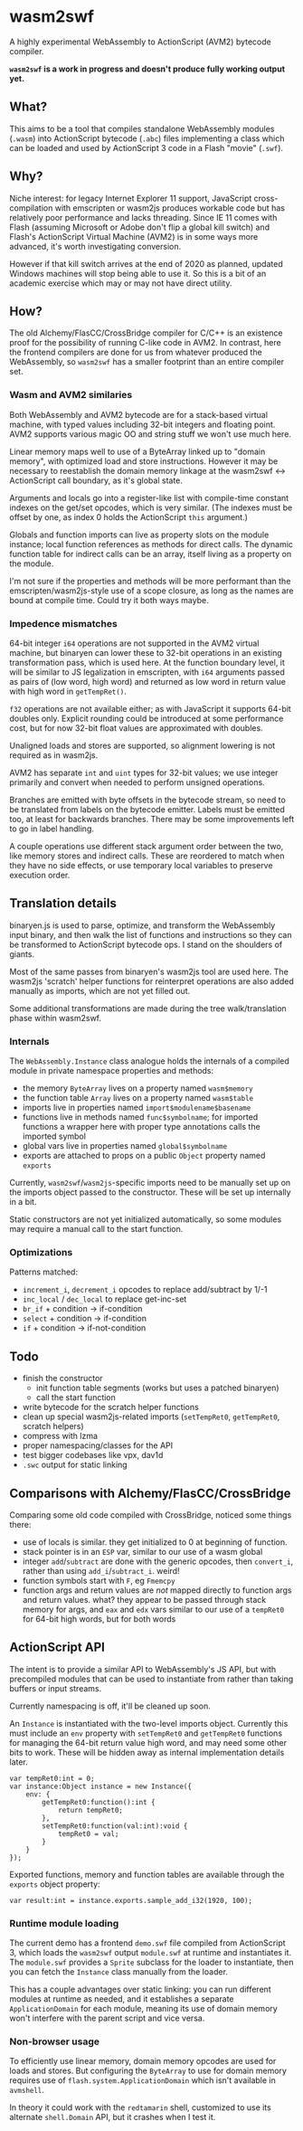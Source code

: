 # wasm2swf

A highly experimental WebAssembly to ActionScript (AVM2) bytecode compiler.

**`wasm2swf` is a work in progress and doesn't produce fully working output yet.**

## What?

This aims to be a tool that compiles standalone WebAssembly modules (`.wasm`) into ActionScript bytecode (`.abc`) files implementing a class which can be loaded and used by ActionScript 3 code in a Flash "movie" (`.swf`).

## Why?

Niche interest: for legacy Internet Explorer 11 support, JavaScript cross-compilation with emscripten or wasm2js produces workable code but has relatively poor performance and lacks threading. Since IE 11 comes with Flash (assuming Microsoft or Adobe don't flip a global kill switch) and Flash's ActionScript Virtual Machine (AVM2) is in some ways more advanced, it's worth investigating conversion.

However if that kill switch arrives at the end of 2020 as planned, updated Windows machines will stop being able to use it. So this is a bit of an academic exercise which may or may not have direct utility.

## How?

The old Alchemy/FlasCC/CrossBridge compiler for C/C++ is an existence proof for the possibility of running C-like code in AVM2. In contrast, here the frontend compilers are done for us from whatever produced the WebAssembly, so `wasm2swf` has a smaller footprint than an entire compiler set.

### Wasm and AVM2 similaries

Both WebAssembly and AVM2 bytecode are for a stack-based virtual machine, with typed values including 32-bit integers and floating point. AVM2 supports various magic OO and string stuff we won't use much here.

Linear memory maps well to use of a ByteArray linked up to "domain memory", with optimized load and store instructions. However it may be necessary to reestablish the domain memory linkage at the wasm2swf <-> ActionScript call boundary, as it's global state.

Arguments and locals go into a register-like list with compile-time constant indexes on the get/set opcodes, which is very similar. (The indexes must be offset by one, as index 0 holds the ActionScript `this` argument.)

Globals and function imports can live as property slots on the module instance; local function references as methods for direct calls. The dynamic function table for indirect calls can be an array, itself living as a property on the module.

I'm not sure if the properties and methods will be more performant than the emscripten/wasm2js-style use of a scope closure, as long as the names are bound at compile time. Could try it both ways maybe.

### Impedence mismatches

64-bit integer `i64` operations are not supported in the AVM2 virtual machine, but binaryen can lower these to 32-bit operations in an existing transformation pass, which is used here. At the function boundary level, it will be similar to JS legalization in emscripten, with `i64` arguments passed as pairs of (low word, high word) and returned as low word in return value with high word in `getTempRet()`.

`f32` operations are not available either; as with JavaScript it supports 64-bit doubles only. Explicit rounding could be introduced at some performance cost, but for now 32-bit float values are approximated with doubles.

Unaligned loads and stores are supported, so alignment lowering is not required as in wasm2js.

AVM2 has separate `int` and `uint` types for 32-bit values; we use integer primarily and convert when needed to perform unsigned operations.

Branches are emitted with byte offsets in the bytecode stream, so need to be translated from labels on the bytecode emitter. Labels must be emitted too, at least for backwards branches. There may be some improvements left to go in label handling.

A couple operations use different stack argument order between the two, like memory stores and indirect calls. These are reordered to match when they have no side effects, or use temporary local variables to preserve execution order.

## Translation details

binaryen.js is used to parse, optimize, and transform the WebAssembly input binary, and then walk the list of functions and instructions so they can be transformed to ActionScript bytecode ops. I stand on the shoulders of giants.

Most of the same passes from binaryen's wasm2js tool are used here. The wasm2js 'scratch' helper functions for reinterpret operations are also added manually as imports, which are not yet filled out.

Some additional transformations are made during the tree walk/translation phase within wasm2swf.

### Internals

The `WebAssembly.Instance` class analogue holds the internals of a compiled module in private namespace properties and methods:
* the memory `ByteArray` lives on a property named `wasm$memory`
* the function table `Array` lives on a property named `wasm$table`
* imports live in properties named `import$modulename$basename`
* functions live in methods named `func$symbolname`; for imported functions a wrapper here with proper type annotations calls the imported symbol
* global vars live in properties named `global$symbolname`
* exports are attached to props on a public `Object` property named `exports`

Currently, `wasm2swf`/`wasm2js`-specific imports need to be manually set up on the imports object passed to the constructor. These will be set up internally in a bit.

Static constructors are not yet initialized automatically, so some modules may require a manual call to the start function.

### Optimizations

Patterns matched:
* `increment_i`, `decrement_i` opcodes to replace add/subtract by 1/-1
* `inc_local` / `dec_local` to replace get-inc-set
* `br_if` + condition -> if-condition
* `select` + condition -> if-condition
* `if` + condition -> if-not-condition

## Todo

* finish the constructor
    * init function table segments (works but uses a patched binaryen)
    * call the start function
* write bytecode for the scratch helper functions
* clean up special wasm2js-related imports (`setTempRet0`, `getTempRet0`, scratch helpers)
* compress with lzma
* proper namespacing/classes for the API
* test bigger codebases like vpx, dav1d
* `.swc` output for static linking

## Comparisons with Alchemy/FlasCC/CrossBridge

Comparing some old code compiled with CrossBridge, noticed some things there:
* use of locals is similar. they get initialized to 0 at beginning of function.
* stack pointer is in an `ESP` var, similar to our use of a wasm global
* integer `add`/`subtract` are done with the generic opcodes, then `convert_i`, rather than using `add_i`/`subtract_i`. weird!
* function symbols start with `F`, eg `Fmemcpy`
* function args and return values are _not_ mapped directly to function args and return values. what? they appear to be passed through stack memory for args, and `eax` and `edx` vars similar to our use of a `tempRet0` for 64-bit high words, but for both words

## ActionScript API

The intent is to provide a similar API to WebAssembly's JS API, but with precompiled modules that can be used to instantiate from rather than taking buffers or input streams.

Currently namespacing is off, it'll be cleaned up soon.

An `Instance` is instantiated with the two-level imports object. Currently this must include an `env` property with `setTempRet0` and `getTempRet0` functions for managing the 64-bit return value high word, and may need some other bits to work. These will be hidden away as internal implementation details later.

```
var tempRet0:int = 0;
var instance:Object instance = new Instance({
    env: {
        getTempRet0:function():int {
            return tempRet0;
        },
        setTempRet0:function(val:int):void {
            tempRet0 = val;
        }
    }
});
```

Exported functions, memory and function tables are available through the `exports` object property:

```
var result:int = instance.exports.sample_add_i32(1920, 100);
```

### Runtime module loading

The current demo has a frontend `demo.swf` file compiled from ActionScript 3, which loads the `wasm2swf` output `module.swf` at runtime and instantiates it. The `module.swf` provides a `Sprite` subclass for the loader to instantiate, then you can fetch the `Instance` class manually from the loader.

This has a couple advantages over static linking: you can run different modules at runtime as needed, and it establishes a separate `ApplicationDomain` for each module, meaning its use of domain memory won't interfere with the parent script and vice versa.

### Non-browser usage

To efficiently use linear memory, domain memory opcodes are used for loads and stores. But configuring the `ByteArray` to use for domain memory requires use of `flash.system.ApplicationDomain` which isn't available in `avmshell`.

In theory it could work with the `redtamarin` shell, customized to use its alternate `shell.Domain` API, but it crashes when I test it.
